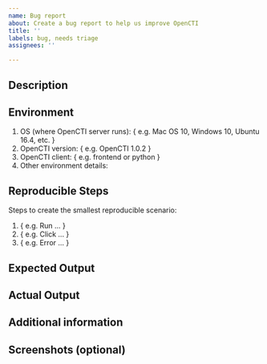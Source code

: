 ```yaml
---
name: Bug report
about: Create a bug report to help us improve OpenCTI
title: ''
labels: bug, needs triage
assignees: ''

---
```


## Description

<!-- Please provide a clear and concise description of the bug. -->

## Environment

1. OS (where OpenCTI server runs): { e.g. Mac OS 10, Windows 10, Ubuntu 16.4, etc. }
2. OpenCTI version: { e.g. OpenCTI 1.0.2 }
3. OpenCTI client: { e.g. frontend or python }
4. Other environment details:

## Reproducible Steps

Steps to create the smallest reproducible scenario:
1. { e.g. Run ... }
2. { e.g. Click ... }
3. { e.g. Error ... }

## Expected Output

<!-- Please describe what you expected to happen. -->

## Actual Output

<!-- Please describe what actually happened. -->

## Additional information

<!-- Any additional information, including logs or screenshots if you have any. -->

## Screenshots (optional)
